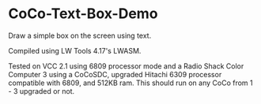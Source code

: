 # CoCo-Text-Box-Demo
Draw a simple box on the screen using text.

Compiled using LW Tools 4.17's LWASM.

Tested on VCC 2.1 using 6809 processor mode and a Radio Shack Color Computer 3 using a CoCoSDC, upgraded Hitachi 6309 processor compatible with 6809, and 512KB ram.
This should run on any CoCo from 1 - 3 upgraded or not.
